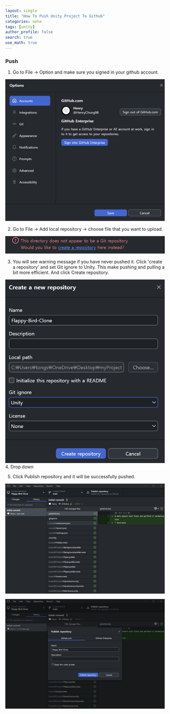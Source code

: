 ```yaml
---
layout: single
title: "How To Push Unity Project To Github"
categories: note
tags: [unity]
author_profile: false
search: true
use_math: true
---
```



### Push 

1. Go to File -> Option and make sure you signed in your github account.

![des1](/assets/images/2024-07-24-pushUnityToGithub/des1.png)

2. Go to File -> Add local repository -> choose file that you want to upload. 

![des2](/assets/images/2024-07-24-pushUnityToGithub/des2.png)

3. You will see warning message if you have never pushed it. Click 'create a repository' and set Git ignore to Unity. This make pushing and pulling a bit more efficient. And click Create repository.

![des3](/assets/images/2024-07-24-pushUnityToGithub/des3.png)
4. Drop down 

5. Click Publish repository and it will be successfully pushed.

![des4](/assets/images/2024-07-24-pushUnityToGithub/des4.png)

![des5](/assets/images/2024-07-24-pushUnityToGithub/des5.png)

